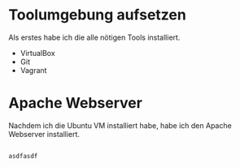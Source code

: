 # Toolumgebung aufsetzen 

Als erstes habe ich die alle nötigen Tools installiert. 

- VirtualBox
- Git
- Vagrant

# Apache Webserver
Nachdem ich die Ubuntu VM installiert habe, habe ich den Apache Webserver installiert.

```

asdfasdf

```